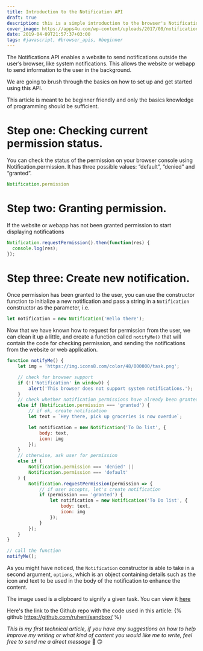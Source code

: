 ```yaml
---
title: Introduction to the Notification API
draft: true
description: this is a simple introduction to the browser's Notification API with no use of external APIs
cover_image: https://apps4u.com/wp-content/uploads/2017/08/notifications.png
date: 2019-04-09T21:57:37+03:00
tags: #javascript, #browser_apis, #beginner
---
```


The Notifications API enables a website to send notifications outside the user’s browser, like system notifications. This allows the website or webapp to send information to the user in the background.

We are going to brush through the basics on how to set up and get started using this API.

This article is meant to be beginner friendly and only the basics knowledge of programming should be sufficient. 


# Step one: Checking current permission status.
You can check the status of the permission on your browser console using Notification.permission. It has three possible values: “default”, “denied” and “granted”.
```javascript 
Notification.permission
```

# Step two: Granting permission.
If the website or webapp has not been granted permission to start displaying notifications 
```javascript
Notification.requestPermission().then(function(res) {
  console.log(res);
});
```
# Step three: Create new notification.
Once permission has been granted to the user, you can use the constructor function to initialize a new notification and pass a string in a `Notification` constructor as the parameter, i.e. 

```javascript
let notification = new Notification('Hello there');
```

Now that we have known how to request for permission from the user, we can clean it up a little, and create a function called `notifyMe()` that will contain the code for checking permission, and sending the notifications from the website or web application.

```javascript
function notifyMe() {
	let img = 'https://img.icons8.com/color/48/000000/task.png';

	// check for browser support
	if (!('Notification' in window)) {
		alert('This browser does not support system notifications.');
	}
	// check whether notification permissions have already been granted
	else if (Notification.permission === 'granted') {
		// if ok, create notification
		let text = `Hey there, pick up groceries is now overdue`;

		let notification = new Notification('To Do list', {
			body: text,
			icon: img
		});
	}
	// otherwise, ask user for permission
	else if (
		Notification.permission === 'denied' ||
		Notification.permission === 'default'
	) {
		Notification.requestPermission(permission => {
			// if user accepts, let's create notification
			if (permission === 'granted') {
				let notification = new Notification('To Do list', {
					body: text,
					icon: img
				});
			}
		});
	}
}

// call the function
notifyMe();
```

As you might have noticed, the `Notification` constructor is able to take in a second argument, `options`, which is an object containing details such as the icon and text to be used in the body of the notification to enhance the content.

The image used is a clipboard to signify a given task. You can view it [here](https://img.icons8.com/color/48/000000/task.png) 

Here's the link to the Github repo with the code used in this article: 
{% github https://github.com/ruheni/sandbox/ %}

_This is my first technical article, if you have any suggestions on how to help improve my writing or what kind of content you would like me to write, feel free to send me a direct message_ 🙂 🙃
